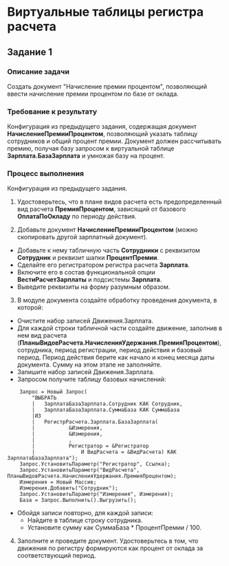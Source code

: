 # Виртуальные таблицы регистра расчета

## Задание 1

### Описание задачи

Создать документ "Начисление премии процентом", позволяющий ввести начисление премии процентом по базе от оклада.

### Требование к результату

Конфигурация из предыдущего задания, содержащая документ **НачислениеПремииПроцентом**, позволяющий указать таблицу сотрудников и общий процент премии.
Документ должен рассчитывать премию, получая базу запросом к виртуальной таблице **Зарплата.БазаЗарплата** и умножая базу на процент.

### Процесс выполнения

Конфигурация из предыдущего задания.

1. Удостоверьтесь, что в плане видов расчета есть предопределенный вид расчета **ПремияПроцентом**, зависящий от базового **ОплатаПоОкладу** по периоду действия.

2. Добавьте документ **НачислениеПремииПроцентом** (можно скопировать другой зарплатный документ).

* Добавьте к нему табличную часть **Сотрудники** с реквизитом **Сотрудник** и реквизит шапки **ПроцентПремии**.
* Сделайте его регистратором регистра расчета **Зарплата**.
* Включите его в состав функциональной опции **ВестиРасчетЗарплаты** и подсистемы **Зарплата**.
* Выведите реквизиты на форму разумным образом.

3. В модуле документа создайте обработку проведения документа, в которой:

* Очистите набор записей Движения.Зарплата.
* Для каждой строки табличной части создайте движение, заполнив в нем вид расчета (**ПланыВидовРасчета.НачисленияУдержания.ПремияПроцентом**), сотрудника, период регистрации, период действия и базовый период. Период действия берите как начало и конец месяца даты документа. Сумму на этом этапе не заполняйте.
* Запишите набор записей Движения.Зарплата.
* Запросом получите таблицу базовых начислений:
```bsl
	Запрос = Новый Запрос(
		"ВЫБРАТЬ
		|	ЗарплатаБазаЗарплата.Сотрудник КАК Сотрудник,
		|	ЗарплатаБазаЗарплата.СуммаБаза КАК СуммаБаза
		|ИЗ
		|	РегистрРасчета.Зарплата.БазаЗарплата(
		|			&Измерения,
		|			&Измерения,
		|			,
		|			Регистратор = &Регистратор
		|				И ВидРасчета = &ВидРасчета) КАК ЗарплатаБазаЗарплата");
	Запрос.УстановитьПараметр("Регистратор", Ссылка);
	Запрос.УстановитьПараметр("ВидРасчета", ПланыВидовРасчета.НачисленияУдержания.ПремияПроцентом);
	Измерения = Новый Массив;
	Измерения.Добавить("Сотрудник");
	Запрос.УстановитьПараметр("Измерения", Измерения);
	База = Запрос.Выполнить().Выгрузить();
```
* Обойдя записи повторно, для каждой записи:
  * Найдите в таблице строку сотрудника.
  * Установите сумму как СуммаБаза * ПроцентПремии /  100.

4. Заполните и проведите документ. Удостоверьтесь в том, что движения по регистру формируются как процент от оклада за соответствующий период.
